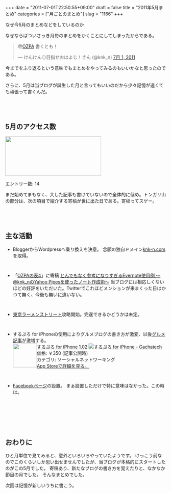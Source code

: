 +++
date = "2011-07-01T22:50:55+09:00"
draft = false
title = "2011年5月まとめ"
categories = ["月ごとのまとめ"]
slug = "1166"
+++

なぜ今5月のまとめなどをしているのか

なぜならばついさっき月毎のまとめをかくことにしてしまったからである。

<blockquote class="twitter-tweet" data-in-reply-to="86725541570428928" lang="ja"><p>@<a href="https://twitter.com/OZPA">OZPA</a> 書くとも！</p>&mdash; けんけん◎目指せおはよじ！さん (@knk_n) <a href="https://twitter.com/knk_n/status/86727569113751552" data-datetime="2011-07-01T09:27:18+00:00">7月 1, 2011</a></blockquote>

今までをふり返るという意味でもまとめをやってみるのもいいかなと思ったのである。

さらに、5月は当ブログが誕生した月と言ってもいいのだから少々記憶が遠くても頑張って書くんだ。
<!--more-->

<p style="margin-top: 6em;">

<h2>5月のアクセス数</h2>
<a href="https://knk-n.com/images/2011/07/201105_matome.png"><img src="https://knk-n.com/images/2011/07/201105_matome-300x124.png" alt="" title="201105_matome" width="300" height="124" class="aligncenter size-medium wp-image-1198" /></a>

エントリー数: 14

まだ始めてまもなく、大した記事も書けていないので全体的に低め。トンガリ山の部分は、次の項目で紹介する寄稿が世に出た日である。寄稿ってスゲー。

<p style="margin-top:6em;"> 

<h2>主な活動</h2>
<ul>
	<li>BloggerからWordpressへ乗り換えを決意。
念願の独自ドメイン<a href="http://knk-n.com" target="_blank">knk-n.com</a>を取得。</li>
<p style="margin-top: 3em;">
	<li>「<a href="http://ozpa-h4.com/" target="_blank">OZPAの表4</a>」に寄稿
<a rel="nofollow" target="_blank" href="http://ozpa-h4.com/2011/05/09/1105knk_n/">とんでもなく参考になりすぎるEvernote使用例 〜@knk_nのYahoo Pipesを使ったノート作成術〜</a><a rel="nofollow" target="_blank" href="http://b.hatena.ne.jp/entry/http://ozpa-h4.com/2011/05/09/1105knk_n/"><img border="0" src="http://b.hatena.ne.jp/entry/image/http://ozpa-h4.com/2011/05/09/1105knk_n/" alt=""/></a>
当ブログには相応しくないほどの好評をいただいた。Twitterでこれほどメンションが来まくった日はかつて無く、今後も無いに違いない。</li>
<p style="margin-top: 3em;">
	<li><a href="https://knk-n.com/tag/tokyo-ramenstreet/" target="_blank">東京ラーメンストリート</a>攻略開始。完遂できるかどうかは未定。</li>
<p style="margin-top: 3em;">
	<li>するぷろ for iPhoneの使用によりグルメブログの書き方が激変、以後<a href="https://knk-n.com/category/eat/" target="_blank">グルメ記事</a>が激増する。</li>
<div class="amz-etr-under"><div class="amz-left" style="float:left;"><div class="amz-image"><a href="http://itunes.apple.com/jp/app/id436676299?mt=8&uo=4" target="new"><img width="75" height="75" class="appsImg" src="http://a4.mzstatic.com/us/r1000/079/Purple/c7/f9/44/mzl.yafzcdgp.jpg"></a></div></div><div class="amz-right"><div class="amz-title"><a href="http://itunes.apple.com/jp/app/id436676299?mt=8&uo=4" target="new">するぷろ for iPhone 1.02</a> <a href="http://itunes.apple.com/jp/app/id436676299?mt=8&uo=4" target="itunes_store"><img src="http://ax.phobos.apple.com.edgesuite.net/ja_jp/images/web/linkmaker/badge_appstore-sm.gif" alt="するぷろ for iPhone - Gachatech" style="border: 0;"></a></div><div class="amz-detail">価格: &#65509;350 (記事公開時)<br>カテゴリ: ソーシャルネットワーキング<br><a href="http://itunes.apple.com/jp/app/id436676299?mt=8&uo=4" target="new">App Storeで詳細を見る。</a></div></div></div>
<p style="margin-top: 3em;">
	<li><a href="http://www.facebook.com/pages/knk-ncom/148917961843052" target="_blank">Facebookページ</a>の設置。
まぁ設置しただけで特に意味はなかった。この時は。</li>

</ul>
<br/><br/>
<p style="margin-top: 6em;">

<h2>おわりに</h2>
ひと月単位で見てみると、意外といろいろやっていたようです。
けっこう前なのでこのくらいしか思い出せませんでしたが、当ブログが本格的にスタートしたのがこの5月でした。
寄稿あり、新たなブログの書き方を覚えたりと、なかなか節目の月でした。
そんなまとめでした。

次回は記憶が新しいうちに書こう。


